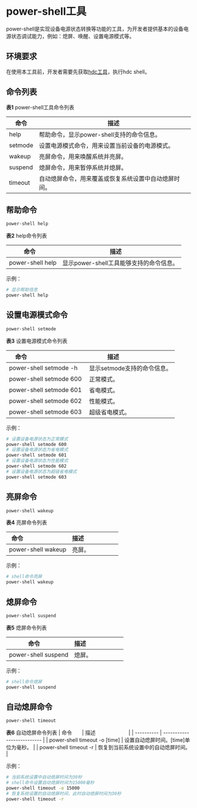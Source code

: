 # power-shell工具


power-shell是实现设备电源状态转换等功能的工具，为开发者提供基本的设备电源状态调试能力，例如：熄屏、唤醒、设置电源模式等。

## 环境要求

<!--RP1-->
在使用本工具前，开发者需要先获取[hdc工具](../dfx/hdc.md)，执行hdc shell。
<!--RP1End-->


## 命令列表

  **表1** power-shell工具命令列表

| 命令 | 描述 |
| -------- | -------- |
| help | 帮助命令，显示power-shell支持的命令信息。 |
| setmode | 设置电源模式命令，用来设置当前设备的电源模式。 |
| wakeup | 亮屏命令，用来唤醒系统并亮屏。 |
| suspend | 熄屏命令，用来暂停系统并熄屏。|
| timeout | 自动熄屏命令，用来覆盖或恢复系统设置中自动熄屏时间。 |


## 帮助命令

```bash
power-shell help
```

  **表2** help命令列表

| 命令    | 描述       |
| ------- | ---------- |
| power-shell help | 显示power-shell工具能够支持的命令信息。 |

示例：


```bash
# 显示帮助信息
power-shell help
```


## 设置电源模式命令

```bash
power-shell setmode
```

  **表3** 设置电源模式命令列表

| 命令                                | 描述                       |
| ----------------------------------- | -------------------------- |
| power-shell setmode -h | 显示setmode支持的命令信息。 |
| power-shell setmode 600 | 正常模式。 |
| power-shell setmode 601 | 省电模式。 |
| power-shell setmode 602 | 性能模式。 |
| power-shell setmode 603 | 超级省电模式。 |

示例：
```bash
# 设置设备电源状态为正常模式
power-shell setmode 600
# 设置设备电源状态为省电模式
power-shell setmode 601
# 设置设备电源状态为性能模式
power-shell setmode 602
# 设置设备电源状态为超级省电模式
power-shell setmode 603
```


## 亮屏命令

```bash
power-shell wakeup
```

  **表4** 亮屏命令列表

| 命令                          | 描述                     |
| ----------------------------- | ------------------------ |
| power-shell wakeup | 亮屏。 |


示例：

```bash
# shell命令亮屏
power-shell wakeup
```


## 熄屏命令

```bash
power-shell suspend
```


  **表5** 熄屏命令列表

| 命令       | 描述                       |
| ---------- | -------------------------- |
| power-shell suspend  | 熄屏。 |


示例：

```bash
# shell命令熄屏
power-shell suspend
```

## 自动熄屏命令

```bash
power-shell timeout
```

  **表6** 自动熄屏命令列表
| 命令       | 描述                       |
| ---------- | -------------------------- |
| power-shell timeout -o [time] | 设置自动熄屏时间。[time]单位为毫秒。 |
| power-shell timeout -r | 恢复到当前系统设置中的自动熄屏时间。 |

示例：

```bash
# 当前系统设置中自动熄屏时间为30秒
# shell命令设置自动熄屏时间为15000毫秒
power-shell timeout -o 15000
# 恢复系统设置的自动熄屏时间，此时自动熄屏时间为30秒
power-shell timeout -r
```
